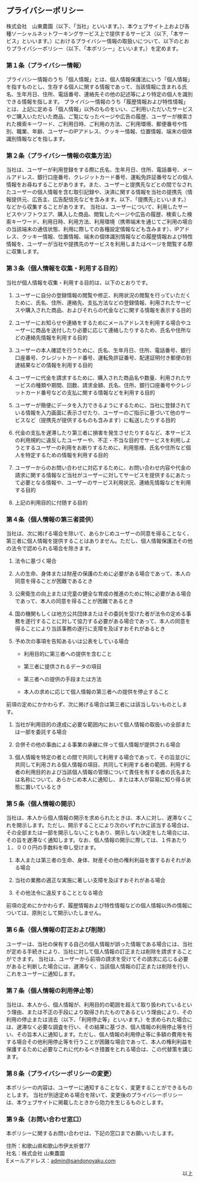 ## プライバシーポリシー

株式会社　山東農園（以下、「当社」といいます。）、本ウェブサイト上および各種ソーシャルネットワーキングサービス上で提供するサービス（以下,「本サービス」といいます。）におけるプライバシー情報の取扱いについて、以下のとおりプライバシーポリシー（以下、「本ポリシー」といいます。）を定めます。

### 第１条（プライバシー情報）

プライバシー情報のうち「個人情報」とは、個人情報保護法にいう「個人情報」を指すものとし、生存する個人に関する情報であって、当該情報に含まれる氏名、生年月日、住所、電話番号、連絡先その他の記述等により特定の個人を識別できる情報を指します。
プライバシー情報のうち「履歴情報および特性情報」とは、上記に定める「個人情報」以外のものをいい、ご利用いただいたサービスやご購入いただいた商品、ご覧になったページや広告の履歴、ユーザーが検索された検索キーワード、ご利用日時、ご利用の方法、ご利用環境、郵便番号や性別、職業、年齢、ユーザーのIPアドレス、クッキー情報、位置情報、端末の個体識別情報などを指します。

### 第２条（プライバシー情報の収集方法）

当社は、ユーザーが利用登録をする際に氏名、生年月日、住所、電話番号、メールアドレス、銀行口座番号、クレジットカード番号、運転免許証番号などの個人情報をお尋ねすることがあります。また、ユーザーと提携先などとの間でなされたユーザーの個人情報を含む取引記録や、決済に関する情報を当社の提携先（情報提供元、広告主、広告配信先などを含みます。以下、｢提携先｣といいます。）などから収集することがあります。
当社は、ユーザーについて、利用したサービスやソフトウエア、購入した商品、閲覧したページや広告の履歴、検索した検索キーワード、利用日時、利用方法、利用環境（携帯端末を通じてご利用の場合の当該端末の通信状態、利用に際しての各種設定情報なども含みます）、IPアドレス、クッキー情報、位置情報、端末の個体識別情報などの履歴情報および特性情報を、ユーザーが当社や提携先のサービスを利用しまたはページを閲覧する際に収集します。

### 第３条（個人情報を収集・利用する目的）

当社が個人情報を収集・利用する目的は、以下のとおりです。

1. ユーザーに自分の登録情報の閲覧や修正、利用状況の閲覧を行っていただくために、氏名、住所、連絡先、支払方法などの登録情報、利用されたサービスや購入された商品、およびそれらの代金などに関する情報を表示する目的

2. ユーザーにお知らせや連絡をするためにメールアドレスを利用する場合やユーザーに商品を送付したり必要に応じて連絡したりするため、氏名や住所などの連絡先情報を利用する目的

3. ユーザーの本人確認を行うために、氏名、生年月日、住所、電話番号、銀行口座番号、クレジットカード番号、運転免許証番号、配達証明付き郵便の到達結果などの情報を利用する目的

4. ユーザーに代金を請求するために、購入された商品名や数量、利用されたサービスの種類や期間、回数、請求金額、氏名、住所、銀行口座番号やクレジットカード番号などの支払に関する情報などを利用する目的

5. ユーザーが簡便にデータを入力できるようにするために、当社に登録されている情報を入力画面に表示させたり、ユーザーのご指示に基づいて他のサービスなど（提携先が提供するものも含みます）に転送したりする目的

6. 代金の支払を遅滞したり第三者に損害を発生させたりするなど、本サービスの利用規約に違反したユーザーや、不正・不当な目的でサービスを利用しようとするユーザーの利用をお断りするために、利用態様、氏名や住所など個人を特定するための情報を利用する目的

7. ユーザーからのお問い合わせに対応するために、お問い合わせ内容や代金の請求に関する情報など当社がユーザーに対してサービスを提供するにあたって必要となる情報や、ユーザーのサービス利用状況、連絡先情報などを利用する目的

8. 上記の利用目的に付随する目的

### 第４条（個人情報の第三者提供）

当社は、次に掲げる場合を除いて、あらかじめユーザーの同意を得ることなく、第三者に個人情報を提供することはありません。ただし、個人情報保護法その他の法令で認められる場合を除きます。

1. 法令に基づく場合

2. 人の生命、身体または財産の保護のために必要がある場合であって、本人の同意を得ることが困難であるとき

3. 公衆衛生の向上または児童の健全な育成の推進のために特に必要がある場合であって、本人の同意を得ることが困難であるとき

4. 国の機関もしくは地方公共団体またはその委託を受けた者が法令の定める事務を遂行することに対して協力する必要がある場合であって、本人の同意を得ることにより当該事務の遂行に支障を及ぼすおそれがあるとき

5. 予め次の事項を告知あるいは公表をしている場合

   - 利用目的に第三者への提供を含むこと

   - 第三者に提供されるデータの項目

   - 第三者への提供の手段または方法

   - 本人の求めに応じて個人情報の第三者への提供を停止すること

  前項の定めにかかわらず、次に掲げる場合は第三者には該当しないものとします。

   1. 当社が利用目的の達成に必要な範囲内において個人情報の取扱いの全部または一部を委託する場合

   2. 合併その他の事由による事業の承継に伴って個人情報が提供される場合

   3. 個人情報を特定の者との間で共同して利用する場合であって、その旨並びに共同して利用される個人情報の項目、共同して利用する者の範囲、利用する者の利用目的および当該個人情報の管理について責任を有する者の氏名または名称について、あらかじめ本人に通知し、または本人が容易に知り得る状態に置いているとき

### 第５条（個人情報の開示）

当社は、本人から個人情報の開示を求められたときは、本人に対し、遅滞なくこれを開示します。ただし、開示することにより次のいずれかに該当する場合は、その全部または一部を開示しないこともあり、開示しない決定をした場合には、その旨を遅滞なく通知します。なお、個人情報の開示に際しては、１件あたり１、０００円の手数料を申し受けます。

1. 本人または第三者の生命、身体、財産その他の権利利益を害するおそれがある場合

2. 当社の業務の適正な実施に著しい支障を及ぼすおそれがある場合

3. その他法令に違反することとなる場合

前項の定めにかかわらず、履歴情報および特性情報などの個人情報以外の情報については、原則として開示いたしません。

### 第６条（個人情報の訂正および削除）

ユーザーは、当社の保有する自己の個人情報が誤った情報である場合には、当社が定める手続きにより、当社に対して個人情報の訂正または削除を請求することができます。
当社は、ユーザーから前項の請求を受けてその請求に応じる必要があると判断した場合には、遅滞なく、当該個人情報の訂正または削除を行い、これをユーザーに通知します。

### 第７条（個人情報の利用停止等）

当社は、本人から、個人情報が、利用目的の範囲を超えて取り扱われているという理由、または不正の手段により取得されたものであるという理由により、その利用の停止または消去（以下、「利用停止等」といいます。）を求められた場合には、遅滞なく必要な調査を行い、その結果に基づき、個人情報の利用停止等を行い、その旨本人に通知します。ただし、個人情報の利用停止等に多額の費用を有する場合その他利用停止等を行うことが困難な場合であって、本人の権利利益を保護するために必要なこれに代わるべき措置をとれる場合は、この代替策を講じます。

### 第８条（プライバシーポリシーの変更）

本ポリシーの内容は、ユーザーに通知することなく、変更することができるものとします。
当社が別途定める場合を除いて、変更後のプライバシーポリシーは、本ウェブサイトに掲載したときから効力を生じるものとします。

### 第９条（お問い合わせ窓口）

本ポリシーに関するお問い合わせは、下記の窓口までお願いいたします。

住所：和歌山県和歌山市伊太祈曽77  
社名：株式会社 山東農園  
Eメールアドレス：admin@sandonoyaku.com

<div style="text-align:right">
以上
</div>
